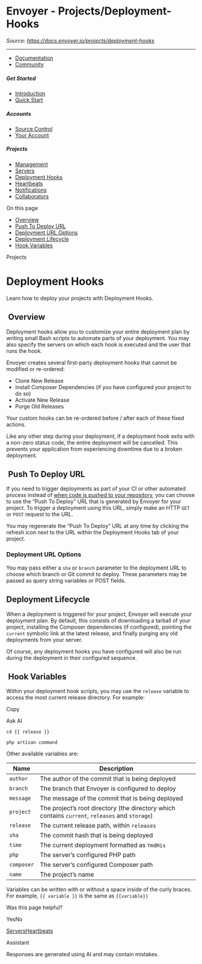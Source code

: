 # Envoyer - Projects/Deployment-Hooks

*Source: https://docs.envoyer.io/projects/deployment-hooks*

---

- [Documentation](/introduction)
- [Community](https://discord.com/invite/laravel)

##### Get Started

- [Introduction](/introduction)
- [Quick Start](/quick-start)

##### Accounts

- [Source Control](/accounts/source-control)
- [Your Account](/accounts/your-account)

##### Projects

- [Management](/projects/management)
- [Servers](/projects/servers)
- [Deployment Hooks](/projects/deployment-hooks)
- [Heartbeats](/projects/heartbeats)
- [Notifications](/projects/notifications)
- [Collaborators](/projects/collaborators)

On this page

- [Overview](#overview)
- [Push To Deploy URL](#push-to-deploy-url)
- [Deployment URL Options](#deployment-url-options)
- [Deployment Lifecycle](#deployment-lifecycle)
- [Hook Variables](#hook-variables)

Projects

# Deployment Hooks

Learn how to deploy your projects with Deployment Hooks.

## [​](#overview) Overview

Deployment hooks allow you to customize your entire deployment plan by writing small Bash scripts to automate parts of your deployment. You may also specify the servers on which each hook is executed and the user that runs the hook.

Envoyer creates several first-party deployment hooks that cannot be modified or re-ordered:

- Clone New Release
- Install Composer Dependencies (if you have configured your project to do so)
- Activate New Release
- Purge Old Releases

Your custom hooks can be re-ordered before / after each of these fixed actions.

Like any other step during your deployment, if a deployment hook exits with a non-zero status code, the entire deployment will be cancelled. This prevents your application from experiencing downtime due to a broken deployment.

## [​](#push-to-deploy-url) Push To Deploy URL

If you need to trigger deployments as part of your CI or other automated process instead of [when code is pushed to your repository](/projects/management#source-control), you can choose to use the “Push To Deploy” URL that is generated by Envoyer for your project. To trigger a deployment using this URL, simply make an HTTP `GET` or `POST` request to the URL.

You may regenerate the “Push To Deploy” URL at any time by clicking the refresh icon next to the URL within the Deployment Hooks tab of your project.

### [​](#deployment-url-options) Deployment URL Options

You may pass either a `sha` or `branch` parameter to the deployment URL to choose which branch or Git commit to deploy. These parameters may be passed as query string variables or POST fields.

## [​](#deployment-lifecycle) Deployment Lifecycle

When a deployment is triggered for your project, Envoyer will execute your deployment plan. By default, this consists of downloading a tarball of your project, installing the Composer dependencies (if configured), pointing the `current` symbolic link at the latest release, and finally purging any old deployments from your server.

Of course, any deployment hooks you have configured will also be run during the deployment in their configured sequence.

## [​](#hook-variables) Hook Variables

Within your deployment hook scripts, you may use the `release` variable to access the most current release directory. For example:

Copy

Ask AI

```
cd {{ release }}

php artisan command

```

Other available variables are:

| Name | Description |
| --- | --- |
| `author` | The author of the commit that is being deployed |
| `branch` | The branch that Envoyer is configured to deploy |
| `message` | The message of the commit that is being deployed |
| `project` | The project’s root directory (the directory which contains `current`, `releases` and `storage`) |
| `release` | The current release path, within `releases` |
| `sha` | The commit hash that is being deployed |
| `time` | The current deployment formatted as `YmdHis` |
| `php` | The server’s configured PHP path |
| `composer` | The server’s configured Composer path |
| `name` | The project’s name |

Variables can be written with or without a space inside of the curly braces. For example, `{{ variable }}` is the same as `{{variable}}`

Was this page helpful?

YesNo

[Servers](/projects/servers)[Heartbeats](/projects/heartbeats)

Assistant

Responses are generated using AI and may contain mistakes.